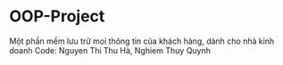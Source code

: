 # OOP-Project
Một phần mềm lưu trữ mọi thông tin của khách hàng, dành cho nhà kinh doanh
Code: Nguyen Thi Thu Hà, Nghiem Thuy Quynh
